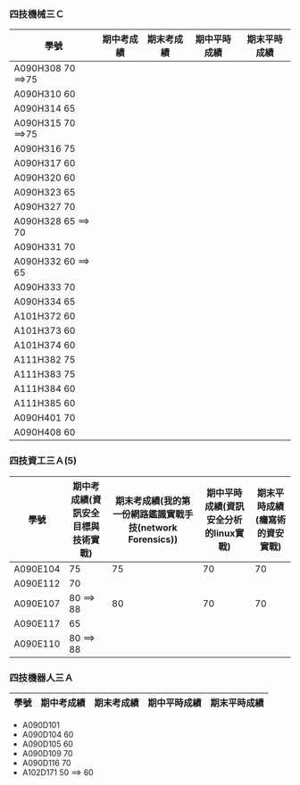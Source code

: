 ### 四技機械三Ｃ
| 學號 | 期中考成績 | 期末考成績 | 期中平時成績 | 期末平時成績 |
| ---- |  ---- |  ---- |  ---- |  ---- |  
| A090H308   70  ==>75
|A090H310   60
| A090H314   65
| A090H315   70  ==>75
| A090H316   75
| A090H317   60
| A090H320   60
| A090H323   65
| A090H327   70
| A090H328   65  ==> 70 
| A090H331   70
| A090H332   60  ==> 65
| A090H333   70
| A090H334   65
| A101H372   60
| A101H373   60
| A101H374   60
| A111H382   75
| A111H383   75
| A111H384   60
| A111H385   60
| A090H401   70
| A090H408   60

### 四技資工三Ａ(5)
| 學號 | 期中考成績(資訊安全目標與技術實戰) | 期末考成績(我的第一份網路鑑識實戰手技(network Forensics)) | 期中平時成績(資訊安全分析的linux實戰) | 期末平時成績(癮寫術的資安實戰) |
| ---- |  ---- |  ---- |  ---- |  ---- |  
| A090E104|  75|75|70|70|
| A090E112|  70|||
| A090E107| 80 ==> 88 | 80 |  70 |  70 | 
|A090E117|  65||||
|A090E110 | 80  ==> 88||||

### 四技機器人三Ａ
| 學號 | 期中考成績 | 期末考成績 | 期中平時成績 | 期末平時成績 |
| ---- |  ---- |  ---- |  ---- |  ---- |  
- A090D101 
- A090D104  60
- A090D105  60
- A090D109  70
- A090D116  70
- A102D171  50  ==> 60
